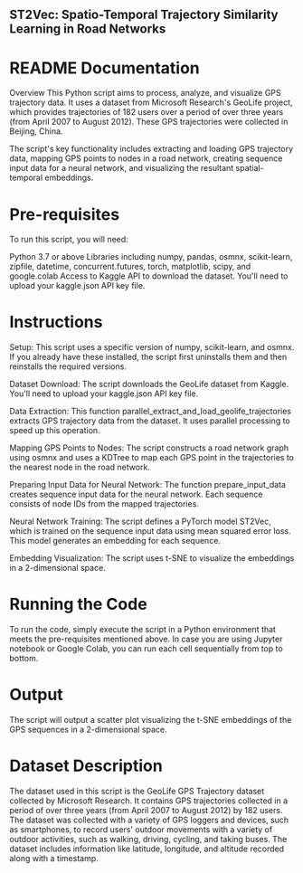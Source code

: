 ## ST2Vec: Spatio-Temporal Trajectory Similarity Learning in Road Networks


# README Documentation
Overview
This Python script aims to process, analyze, and visualize GPS trajectory data. It uses a dataset from Microsoft Research's GeoLife project, which provides trajectories of 182 users over a period of over three years (from April 2007 to August 2012). These GPS trajectories were collected in Beijing, China.

The script's key functionality includes extracting and loading GPS trajectory data, mapping GPS points to nodes in a road network, creating sequence input data for a neural network, and visualizing the resultant spatial-temporal embeddings.

# Pre-requisites
To run this script, you will need:

Python 3.7 or above
Libraries including numpy, pandas, osmnx, scikit-learn, zipfile, datetime, concurrent.futures, torch, matplotlib, scipy, and google.colab
Access to Kaggle API to download the dataset. You'll need to upload your kaggle.json API key file.
# Instructions
Setup: This script uses a specific version of numpy, scikit-learn, and osmnx. If you already have these installed, the script first uninstalls them and then reinstalls the required versions.

Dataset Download: The script downloads the GeoLife dataset from Kaggle. You'll need to upload your kaggle.json API key file.

Data Extraction: This function parallel_extract_and_load_geolife_trajectories extracts GPS trajectory data from the dataset. It uses parallel processing to speed up this operation.

Mapping GPS Points to Nodes: The script constructs a road network graph using osmnx and uses a KDTree to map each GPS point in the trajectories to the nearest node in the road network.

Preparing Input Data for Neural Network: The function prepare_input_data creates sequence input data for the neural network. Each sequence consists of node IDs from the mapped trajectories.

Neural Network Training: The script defines a PyTorch model ST2Vec, which is trained on the sequence input data using mean squared error loss. This model generates an embedding for each sequence.

Embedding Visualization: The script uses t-SNE to visualize the embeddings in a 2-dimensional space.

# Running the Code
To run the code, simply execute the script in a Python environment that meets the pre-requisites mentioned above. In case you are using Jupyter notebook or Google Colab, you can run each cell sequentially from top to bottom.

# Output
The script will output a scatter plot visualizing the t-SNE embeddings of the GPS sequences in a 2-dimensional space.

# Dataset Description
The dataset used in this script is the GeoLife GPS Trajectory dataset collected by Microsoft Research. It contains GPS trajectories collected in a period of over three years (from April 2007 to August 2012) by 182 users. The dataset was collected with a variety of GPS loggers and devices, such as smartphones, to record users' outdoor movements with a variety of outdoor activities, such as walking, driving, cycling, and taking buses. The dataset includes information like latitude, longitude, and altitude recorded along with a timestamp.
